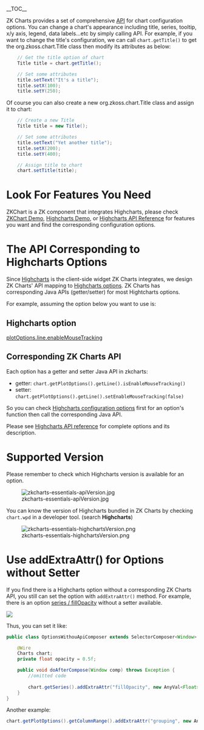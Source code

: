 \_\_TOC\_\_

ZK Charts provides a set of comprehensive
[API](http://www.zkoss.org/javadoc/latest/zkcharts/) for chart
configuration options. You can change a chart's appearance including
title, series, tooltip, x/y axis, legend, data labels...etc by simply
calling API. For example, if you want to change the title's
configuration, we can call `chart.getTitle()` to get the
<javadoc directory="zkcharts">org.zkoss.chart.Title</javadoc> class then
modify its attributes as below:

``` java
    // Get the title option of chart
    Title title = chart.getTitle();

    // Set some attributes
    title.setText("It's a title");
    title.setX(100);
    title.setY(250);
```

Of course you can also create a new
<javadoc directory="zkcharts">org.zkoss.chart.Title</javadoc> class and
assign it to chart:

``` java
    // Create a new Title
    Title title = new Title();

    // Set some attributes
    title.setText("Yet another title");
    title.setX(200);
    title.setY(400);

    // Assign title to chart
    chart.setTitle(title);
```

# Look For Features You Need

ZKChart is a ZK component that integrates Highcharts, please check
[ZKChart Demo](https://www.zkoss.org/zkchartsdemo), [Highcharts
Demo](https://www.highcharts.com/demo), or [Highcharts API
Reference](https://api.highcharts.com/highcharts/) for features you want
and find the corresponding configuration options.

# The API Corresponding to Highcharts Options

Since [Highcharts](http://highcharts.com) is the client-side widget ZK
Charts integrates, we design ZK Charts' API mapping to [Highcharts
options](https://api.highcharts.com/highcharts/). ZK Charts has
corresponding Java APIs (getter/setter) for most Hightcharts options.

For example, assuming the option below you want to use is:

## Highcharts option

[plotOptions.line.enableMouseTracking](http://api.highcharts.com/highcharts/plotOptions.line.enableMouseTracking)

## Corresponding ZK Charts API

Each option has a getter and setter Java API in zkcharts:

- getter: `chart.getPlotOptions().getLine().isEnableMouseTracking()`
- setter:
  `chart.getPlotOptions().getLine().setEnableMouseTracking(false)`

So you can check [Highcharts configuration
options](http://api.highcharts.com/highcharts/) first for an option's
function then call the corresponding Java API.

Please see [Highcharts API
reference](https://api.highcharts.com/highcharts/) for complete options
and its description.

# Supported Version

Please remember to check which Highcharts version is available for an
option.

<figure>
<img src="zkcharts-essentials-apiVersion.jpg"
title="zkcharts-essentials-apiVersion.jpg" />
<figcaption>zkcharts-essentials-apiVersion.jpg</figcaption>
</figure>

You can know the version of Highcharts bundled in ZK Charts by checking
`chart.wpd` in a developer tool. (search **Highcharts**)

<figure>
<img src="zkcharts-essentials-highchartsVersion.png"
title="zkcharts-essentials-highchartsVersion.png" />
<figcaption>zkcharts-essentials-highchartsVersion.png</figcaption>
</figure>

# Use addExtraAttr() for Options without Setter

If you find there is a Highcharts option without a corresponding ZK
Charts API, you still can set the option with `addExtraAttr()` method.
For example, there is an option [series /
fillOpacity](http://api.highcharts.com/highcharts/series%3Carea%3E.fillOpacity)
without a setter available.

![](zkcharts-essentials-fillOpacity.png)

Thus, you can set it like:

``` java
public class OptionsWithouApiComposer extends SelectorComposer<Window> {

    @Wire
    Charts chart;
    private float opacity = 0.5f;

    public void doAfterCompose(Window comp) throws Exception {
        //omitted code
 
        chart.getSeries().addExtraAttr("fillOpacity", new AnyVal<Float>(opacity));
    }
}
```

Another example:

``` java
chart.getPlotOptions().getColumnRange().addExtraAttr("grouping", new AnyVal<Boolean>(false));
```
